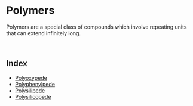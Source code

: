 # Polymers

Polymers are a special class of compounds which involve repeating units that can extend infinitely long.

<br>

## Index

- [Polyoxypede](#polyoxypede)
- [Polyphenylpede](#polyphenylpede)
- [Polysilipede](#polysilipede)
- [Polysilicopede](#polysilicopede)
